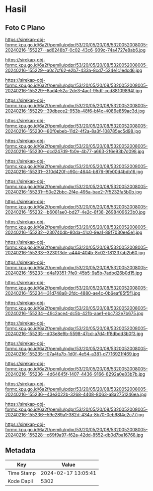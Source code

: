 # Hasil

## Foto C Plano

https://sirekap-obj-formc.kpu.go.id/6a2f/pemilu/pdpr/53/20/05/20/08/5320052008005-20240216-155227--ad6248b7-0c02-43c6-909c-74a4727e8ab6.jpg

https://sirekap-obj-formc.kpu.go.id/6a2f/pemilu/pdpr/53/20/05/20/08/5320052008005-20240216-155229--a0c7cf62-e2b7-433a-8cd7-524e1c1edcd6.jpg

https://sirekap-obj-formc.kpu.go.id/6a2f/pemilu/pdpr/53/20/05/20/08/5320052008005-20240216-155229--8ad4e52a-2de3-4acf-95df-ccd88109894f.jpg

https://sirekap-obj-formc.kpu.go.id/6a2f/pemilu/pdpr/53/20/05/20/08/5320052008005-20240216-155229--39dbece2-953b-48f6-bf4c-4086e859ac3d.jpg

https://sirekap-obj-formc.kpu.go.id/6a2f/pemilu/pdpr/53/20/05/20/08/5320052008005-20240216-155230--80f0ebeb-11d2-4f2a-8a3f-108785ec5d98.jpg

https://sirekap-obj-formc.kpu.go.id/6a2f/pemilu/pdpr/53/20/05/20/08/5320052008005-20240216-155230--dcd247d9-fb0e-4b77-a663-2f6e93b7d098.jpg

https://sirekap-obj-formc.kpu.go.id/6a2f/pemilu/pdpr/53/20/05/20/08/5320052008005-20240216-155231--310d420f-c90c-4644-b876-9fe00d4bdb16.jpg

https://sirekap-obj-formc.kpu.go.id/6a2f/pemilu/pdpr/53/20/05/20/08/5320052008005-20240216-155231--50e22bbc-2f4e-495a-bae2-7f5232fa5b0b.jpg

https://sirekap-obj-formc.kpu.go.id/6a2f/pemilu/pdpr/53/20/05/20/08/5320052008005-20240216-155232--b6081ae0-bd27-4e2c-8f38-2698409623b0.jpg

https://sirekap-obj-formc.kpu.go.id/6a2f/pemilu/pdpr/53/20/05/20/08/5320052008005-20240216-155232--230740db-80da-41c0-9ea1-89f7030ee5e1.jpg

https://sirekap-obj-formc.kpu.go.id/6a2f/pemilu/pdpr/53/20/05/20/08/5320052008005-20240216-155233--323013de-a444-404b-8c02-181237ab2b60.jpg

https://sirekap-obj-formc.kpu.go.id/6a2f/pemilu/pdpr/53/20/05/20/08/5320052008005-20240216-155233--d4a19351-7fe0-45b5-9a5b-7adbd26b0d15.jpg

https://sirekap-obj-formc.kpu.go.id/6a2f/pemilu/pdpr/53/20/05/20/08/5320052008005-20240216-155234--31d748a8-2fdc-4880-ae4c-0b6eaf85f5f1.jpg

https://sirekap-obj-formc.kpu.go.id/6a2f/pemilu/pdpr/53/20/05/20/08/5320052008005-20240216-155234--49c2ace4-dc5b-421b-aae1-ebc732e7b675.jpg

https://sirekap-obj-formc.kpu.go.id/6a2f/pemilu/pdpr/53/20/05/20/08/5320052008005-20240216-155235--d03e8e9b-5598-47cd-a7d4-ff8dbdd3b0f3.jpg

https://sirekap-obj-formc.kpu.go.id/6a2f/pemilu/pdpr/53/20/05/20/08/5320052008005-20240216-155235--07a4fa7b-1d0f-4e54-a381-d7716921f469.jpg

https://sirekap-obj-formc.kpu.go.id/6a2f/pemilu/pdpr/53/20/05/20/08/5320052008005-20240216-155236--4d64645f-1407-4436-9166-8292a0e83b7b.jpg

https://sirekap-obj-formc.kpu.go.id/6a2f/pemilu/pdpr/53/20/05/20/08/5320052008005-20240216-155236--43e3022b-3268-4408-8063-a8a2751246ea.jpg

https://sirekap-obj-formc.kpu.go.id/6a2f/pemilu/pdpr/53/20/05/20/08/5320052008005-20240216-155236--59e289a1-382d-434a-8b70-0eb68f4c2c77.jpg

https://sirekap-obj-formc.kpu.go.id/6a2f/pemilu/pdpr/53/20/05/20/08/5320052008005-20240216-155228--c69f9a97-f62a-42dd-8552-db0d7ba16768.jpg


## Metadata

| Key        | Value               |
| ---------- | ------------------- |
| Time Stamp | 2024-02-17 13:05:41 |
| Kode Dapil | 5302                |



